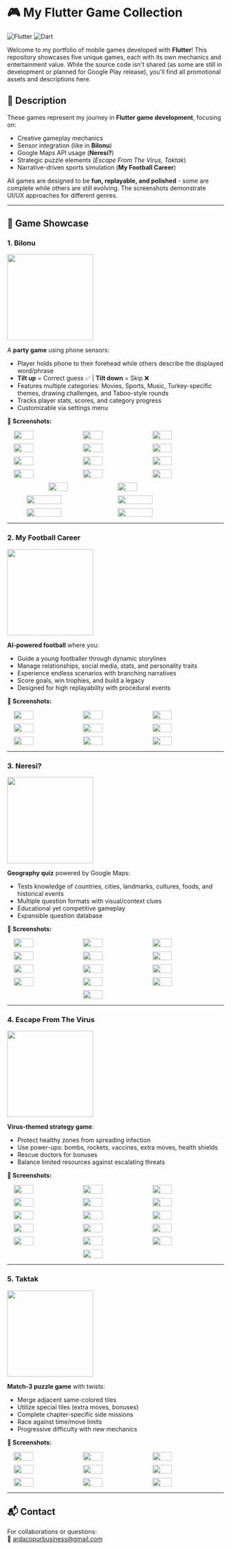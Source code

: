# 🎮 My Flutter Game Collection

![Flutter](https://img.shields.io/badge/Flutter-%2302569B.svg?style=for-the-badge&logo=Flutter&logoColor=white)
![Dart](https://img.shields.io/badge/Dart-0175C2?style=for-the-badge&logo=dart&logoColor=white)

Welcome to my portfolio of mobile games developed with **Flutter**! This repository showcases five unique games, each with its own mechanics and entertainment value. While the source code isn't shared (as some are still in development or planned for Google Play release), you'll find all promotional assets and descriptions here.

## 📝 Description

These games represent my journey in **Flutter game development**, focusing on:
- Creative gameplay mechanics
- Sensor integration (like in **Bilonu**)
- Google Maps API usage (**Neresi?**)
- Strategic puzzle elements (**Escape From The Virus*, *Taktak**)
- Narrative-driven sports simulation (**My Football Career**)

All games are designed to be **fun, replayable, and polished** - some are complete while others are still evolving. The screenshots demonstrate UI/UX approaches for different genres.

---

## 🎲 Game Showcase

### 1. Bilonu
<img src="bilonu/bilonu_icon.png" width="200" />

A **party game** using phone sensors:  
- Player holds phone to their forehead while others describe the displayed word/phrase  
- **Tilt up** = Correct guess ✅ | **Tilt down** = Skip ❌  
- Features multiple categories: Movies, Sports, Music, Turkey-specific themes, drawing challenges, and Taboo-style rounds  
- Tracks player stats, scores, and category progress  
- Customizable via settings menu  

**📱 Screenshots:**  
<div style="display: flex; flex-wrap: wrap; gap: 10px; justify-content: center;">
  <img src="bilonu/bilonu1.png" width="30%" />
  <img src="bilonu/bilonu2.png" width="30%" />
  <img src="bilonu/bilonu3.png" width="30%" />
  <img src="bilonu/bilonu4.png" width="30%" />
  <img src="bilonu/bilonu5.png" width="30%" />
  <img src="bilonu/bilonu6.png" width="30%" />
  <img src="bilonu/bilonu7.png" width="30%" />
  <img src="bilonu/bilonu8.png" width="30%" />
  <img src="bilonu/bilonu9.png" width="30%" />
  <img src="bilonu/bilonu10.png" width="30%" />
  <img src="bilonu/bilonu11.png" width="30%" />
  <img src="bilonu/bilonu12.png" width="30%" />
  <img src="bilonu/bilonu13.png" width="30%" />
  <img src="bilonu/bilonu14.png" width="30%" />
  <img src="bilonu/bilonu15.png" width="40%" />
  <img src="bilonu/bilonu16.png" width="40%" />
  <img src="bilonu/bilonu17.png" width="40%" />
  <img src="bilonu/bilonu18.png" width="40%" />
</div>

---

### 2. My Football Career
<img src="career/career_icon.png" width="200" />

**AI-powered football** where you:  
- Guide a young footballer through dynamic storylines  
- Manage relationships, social media, stats, and personality traits  
- Experience endless scenarios with branching narratives  
- Score goals, win trophies, and build a legacy  
- Designed for high replayability with procedural events  

**📱 Screenshots:**  
<div style="display: flex; flex-wrap: wrap; gap: 10px; justify-content: center;">
  <img src="career/career1.png" width="30%" />
  <img src="career/career2.png" width="30%" />
  <img src="career/career3.png" width="30%" />
  <img src="career/career4.png" width="30%" />
  <img src="career/career5.png" width="30%" />
  <img src="career/career6.png" width="30%" />
  <img src="career/career7.png" width="30%" />
  <img src="career/career8.png" width="30%" />
  <img src="career/career9.png" width="30%" />
</div>

---

### 3. Neresi?
<img src="neresi/neresi_icon.jpg" width="200" />

**Geography quiz** powered by Google Maps:  
- Tests knowledge of countries, cities, landmarks, cultures, foods, and historical events  
- Multiple question formats with visual/context clues  
- Educational yet competitive gameplay  
- Expansible question database  

**📱 Screenshots:**  
<div style="display: flex; flex-wrap: wrap; gap: 10px; justify-content: center;">
  <img src="neresi/neresi1.png" width="30%" />
  <img src="neresi/neresi2.png" width="30%" />
  <img src="neresi/neresi3.png" width="30%" />
  <img src="neresi/neresi4.png" width="30%" />
  <img src="neresi/neresi5.png" width="30%" />
  <img src="neresi/neresi6.png" width="30%" />
  <img src="neresi/neresi7.png" width="30%" />
  <img src="neresi/neresi8.png" width="30%" />
  <img src="neresi/neresi9.png" width="30%" />
  <img src="neresi/neresi10.png" width="30%" />
  <img src="neresi/neresi11.png" width="30%" />
  <img src="neresi/neresi12.png" width="30%" />
  <img src="neresi/neresi13.png" width="30%" />
</div>

---

### 4. Escape From The Virus
<img src="escape/escape_icon.png" width="200" />

**Virus-themed strategy game**:  
- Protect healthy zones from spreading infection  
- Use power-ups: bombs, rockets, vaccines, extra moves, health shields  
- Rescue doctors for bonuses  
- Balance limited resources against escalating threats  

**📱 Screenshots:**  
<div style="display: flex; flex-wrap: wrap; gap: 10px; justify-content: center;">
  <img src="escape/escape1.png" width="30%" />
  <img src="escape/escape2.png" width="30%" />
  <img src="escape/escape3.png" width="30%" />
  <img src="escape/escape4.png" width="30%" />
  <img src="escape/escape5.png" width="30%" />
  <img src="escape/escape6.png" width="30%" />
  <img src="escape/escape7.png" width="30%" />
  <img src="escape/escape8.png" width="30%" />
  <img src="escape/escape9.png" width="30%" />
  <img src="escape/escape10.png" width="30%" />
  <img src="escape/escape11.png" width="30%" />
  <img src="escape/escape12.png" width="30%" />
  <img src="escape/escape13.png" width="30%" />
  <img src="escape/escape14.png" width="30%" />
  <img src="escape/escape15.png" width="30%" />
  <img src="escape/escape16.png" width="30%" />
</div>

---

### 5. Taktak
<img src="taktak/taktak_icon.jpg" width="200" />

**Match-3 puzzle game** with twists:  
- Merge adjacent same-colored tiles  
- Utilize special tiles (extra moves, bonuses)  
- Complete chapter-specific side missions  
- Race against time/move limits  
- Progressive difficulty with new mechanics  

**📱 Screenshots:**  
<div style="display: flex; flex-wrap: wrap; gap: 10px; justify-content: center;">
  <img src="taktak/taktak1.png" width="30%" />
  <img src="taktak/taktak2.png" width="30%" />
  <img src="taktak/taktak3.png" width="30%" />
  <img src="taktak/taktak4.png" width="30%" />
  <img src="taktak/taktak5.png" width="30%" />
  <img src="taktak/taktak6.png" width="30%" />
  <img src="taktak/taktak7.png" width="30%" />
  <img src="taktak/taktak8.png" width="30%" />
  <img src="taktak/taktak9.png" width="30%" />
</div>

---

## 📬 Contact
For collaborations or questions:  
📧 ardacopurbusiness@gmail.com  
